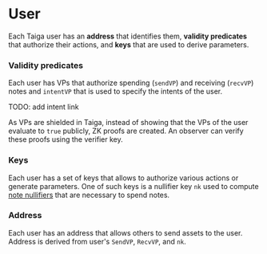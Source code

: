 # User

Each Taiga user has an **address** that identifies them, **validity predicates** that authorize their actions, and **keys** that are used to derive parameters.

### Validity predicates
Each user has VPs that authorize spending (`sendVP`) and receiving (`recvVP`) notes and `intentVP` that is used to specify the intents of the user.

TODO: add intent link

As VPs are shielded in Taiga, instead of showing that the VPs of the user evaluate to `true` publicly, ZK proofs are created. An observer can verify these proofs using the verifier key.

### Keys
Each user has a set of keys that allows to authorize various actions or generate parameters. One of such keys is a nullifier key `nk` used to compute [note nullifiers](./notes.md) that are necessary to spend notes.

### Address

Each user has an address that allows others to send assets to the user. Address is derived from user's `SendVP`, `RecvVP`, and `nk`.
